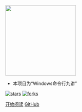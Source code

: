 <img width="220px" src="https://gitee.com/HACV/command/raw/master/_style/logo.png">


- 本项目为“Windows命令行九讲”

<!--<span id="busuanzi_container_site_pv">Site View : <span id="busuanzi_value_site_pv">-->

[![stars](https://badgen.net/github/stars//HACV/Command?icon=github&color=4ab8a1)](https://github.com/HACV) [![forks](https://badgen.net/github/forks//HACV/Command?icon=github&color=4ab8a1)](https://github.com/HACV)


[开始阅读](https://hacv.gitee.io/command/#/)
[GitHub](https://github.com/HACV)
